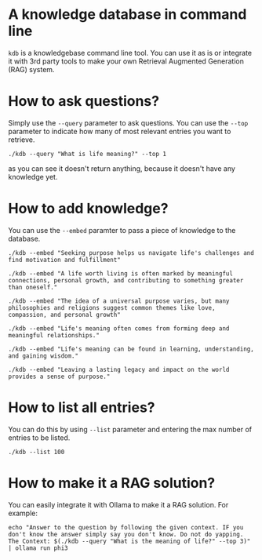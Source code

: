 # A knowledge database in command line
`kdb` is a knowledgebase command line tool. You can use it as is or integrate it with 3rd party tools to make your own Retrieval Augmented Generation (RAG) system.

# How to ask questions?
Simply use the `--query` parameter to ask questions. You can use the `--top` parameter to indicate how many of most relevant entries you want to retrieve.
```
./kdb --query "What is life meaning?" --top 1
```
as you can see it doesn't return anything, because it doesn't have any knowledge yet.


# How to add knowledge?
You can use the `--embed` paramter to pass a piece of knowledge to the database.
```
./kdb --embed "Seeking purpose helps us navigate life's challenges and find motivation and fulfillment"

./kdb --embed "A life worth living is often marked by meaningful connections, personal growth, and contributing to something greater than oneself."

./kdb --embed "The idea of a universal purpose varies, but many philosophies and religions suggest common themes like love, compassion, and personal growth"

./kdb --embed "Life's meaning often comes from forming deep and meaningful relationships."

./kdb --embed "Life's meaning can be found in learning, understanding, and gaining wisdom."

./kdb --embed "Leaving a lasting legacy and impact on the world provides a sense of purpose."
```

# How to list all entries?
You can do this by using `--list` parameter and entering the max number of entries to be listed.
```
./kdb --list 100
```

# How to make it a RAG solution?
You can easily integrate it with Ollama to make it a RAG solution. For example:
```
echo "Answer to the question by following the given context. IF you don't know the answer simply say you don't know. Do not do yapping. The Context: $(./kdb --query "What is the meaning of life?" --top 3)" | ollama run phi3
```